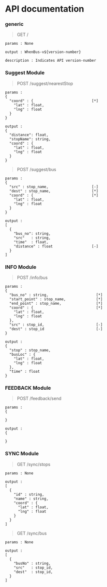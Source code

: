 # API documentation

### generic
> GET /
```
params : None

output : WhenBus-v${version-number}

description : Indicates API version-number
```

### Suggest Module
> POST /suggest/nearestStop
```
params :
{
  "coord" : {                           [*]
    "lat" : float,                      
    "lng" : float                       
  }
}

output :
{
  "distance": float,
  "stopName": string,
  "coord" : {
    "lat" : float,
    "lng" : float
  }
}

```

> POST /suggest/bus
```
params :
{
  "src" : stop_name,                    [-]
  "dest" : stop_name,                   [*]
  "coord" : {                           [*]
    "lat" : float,
    "lng" : float
  }
}

output :
[
  {
    "bus_no": string,
    "src"   : string,
    "time"  : float,
    "distance" : float                  [-]
  }
]

```

### INFO Module

> POST /info/bus
```
params :
{
  "bus_no" : string,                      [*]
  "start_point" : stop_name,              [*]
  "end_point" : stop_name,                [*]
  "coord" : {                             [*]
    "lat" : float,
    "lng" : float
  },
  "src" : stop_id,                        [-]
  "dest" : stop_id                        [-]
}

output :
{
  "stop" : stop_name,
  "busLoc" : {
    "lat" : float,
    "lng" : float
  },
  "time" : float
}

```

### FEEDBACK Module

> POST /feedback/send
```
params :
{

}

output :
{

}
```

### SYNC Module

> GET /sync/stops
```
params : None

output :
[
  {
    "id" : string,
    "name" : string,
    "coord" : {
      "lat" : float,
      "lng" : float
    }
  }
]

```

> GET /sync/bus
```
params : None

output :
[
  {
    "busNo" : string,
    "src"   : stop_id,
    "dest"  : stop_id,
  }
]

```
